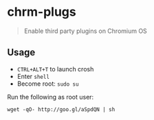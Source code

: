chrm-plugs
==========

> Enable third party plugins on Chromium OS

## Usage

 * `CTRL+ALT+T` to launch crosh
 * Enter `shell`
 * Become root: `sudo su`

Run the following as root user:

    wget -qO- http://goo.gl/aSpdQN | sh


